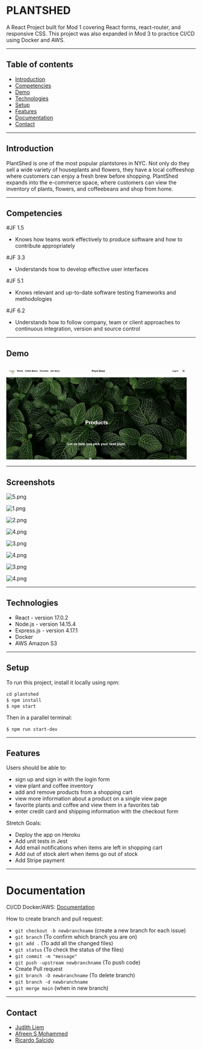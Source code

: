 # PLANTSHED

A React Project built for Mod 1 covering React forms, react-router, and responsive CSS. This project was also expanded in Mod 3 to practice CI/CD using Docker and AWS. 

---

## Table of contents

- [Introduction](#introduction)
- [Competencies](#competencies)
- [Demo](#demo)
- [Technologies](#technologies)
- [Setup](#setup)
- [Features](#features)
- [Documentation](#documentation)
- [Contact](#contact)

---

## Introduction

PlantShed is one of the most popular plantstores in NYC. Not only do they sell a wide variety of houseplants and flowers, they have a local coffeeshop where customers can enjoy a fresh brew before shopping. PlantShed expands into the e-commerce space, where customers can view the inventory of plants, flowers, and coffeebeans and shop from home.

---

## Competencies 

#JF 1.5
- Knows how teams work effectively to produce software and how
to contribute appropriately

#JF 3.3
- Understands how to develop effective user interfaces

#JF 5.1
- Knows relevant and up-to-date software testing frameworks and
methodologies

#JF 6.2
- Understands how to follow company, team or client approaches to
continuous integration, version and source control

---

## Demo 

![Demo](./demo.gif)


---

## Screenshots
![5.png](./images/pic10.jpg)

![1.png](./images/pic4.png)

![2.png](./images/pic3.png)

![4.png](./images/pic7.png)

![3.png](./images/pic2.png)

![4.png](./images/pic5.png)

![3.png](./images/pic6.png)

![4.png](./images/pic7.png)

---


## Technologies

- React - version 17.0.2
- Node.js - version 14.15.4
- Express.js - version 4.17.1
- Docker
- AWS Amazon S3

---

## Setup

To run this project, install it locally using npm:

```
cd plantshed
$ npm install
$ npm start
```
Then in a parallel terminal:
```
$ npm run start-dev
```

---

## Features

Users should be able to:
- sign up and sign in with the login form
- view plant and coffee inventory
- add and remove products from a shopping cart
- view more information about a product on a single view page
- favorite plants and coffee and view them in a favorites tab
- enter credit card and shipping information with the checkout form

Stretch Goals:

- Deploy the app on Heroku
- Add unit tests in Jest
- Add email notifications when items are left in shopping cart
- Add out of stock alert when items go out of stock
- Add Stripe payment

---

# Documentation

CI/CD Docker/AWS:  [Documentation](https://docs.google.com/document/d/1slL3HBzbyACMiKK8fbBxgoZxzzHoYpz4Q1bb61ARbpo/edit?usp=sharing)

 How to create branch and pull request:

- `git checkout -b newbranchname` (create a new branch for each issue)
- `git branch` (To confirm which branch you are on)
- `git add .` (To add all the changed files)
- `git status` (To check the status of the files)
- `git commit -m "message"`
- `git push -upstream newbranchname` (To push code)
- Create Pull request
- `git branch -D newbranchname` (To delete branch)
- `git branch -d newbranchname`
- `git merge main` (when in new branch)

---

## Contact

- [Judith Liem](https://github.com/jjliem)
- [Afreen S Mohammed](https://github.com/afreensafdar)
- [Ricardo Salcido](https://github.com/RSalcido2019)
